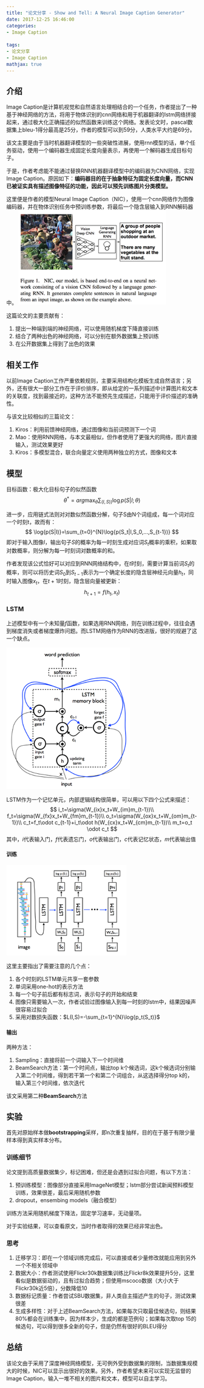 ```yaml
---
title: "论文分享 - Show and Tell: A Neural Image Caption Generator"
date: 2017-12-25 16:46:00
categories:
- Image Caption

tags: 
- 论文分享
- Image Caption
mathjax: true
---
```


## 介绍
Image Caption是计算机视觉和自然语言处理相结合的一个任务，作者提出了一种基于神经网络的方法，将用于物体识别的cnn网络和用于机器翻译的lstm网络拼接起来，通过极大化正确描述的似然函数来训练这个网络。发表论文时，pascal数据集上bleu-1得分最高是25分，作者的模型可以到59分，人类水平大约是69分。

该文主要是由于当时机器翻译模型的一些突破性进展，使用rnn模型的话，单个任务驱动，使用一个编码器生成固定长度向量表示，再使用一个解码器生成目标句子。

于是，作者考虑能不能通过替换RNN机器翻译模型中的编码器为CNN网络，实现Image Caption。原因如下：**编码器目的在于抽象特征为固定长度向量，而CNN已被证实具有描述图像特征的功能，因此可以预先训练图片分类模型。**

这里便是作者的模型Neural Image Caption（NIC），使用一个cnn网络作为图像编码器，并在物体识别任务中预训练参数，将最后一个隐含层输入到RNN解码器中。
<img src="/images/nic-model.png" style="zoom:40%" />

这篇论文的主要贡献有：

1. 提出一种端到端的神经网络，可以使用随机梯度下降直接训练
2. 结合了两种出色的神经网络，可以分别在额外数据集上预训练
3. 在公开数据集上得到了出色的效果

## 相关工作

以前Image Caption工作严重依赖规则，主要采用结构化模板生成自然语言；另外，还有很大一部分工作在于评价排序，即从给定的一系列描述中计算图片和文本的关联度，找到最接近的，这种方法不能预先生成描述，只能用于评价描述的准确性。

与该文比较相似的三篇论文：

1. Kiros：利用前馈神经网络，通过图像和当前词预测下一个词
2. Mao：使用RNN网络，与本文最相似，但作者使用了更强大的网络，图片直接输入，测试效果更好
3. Kiros：多模型混合，联合向量定义使用两种独立的方式，图像和文本

## 模型

目标函数：极大化目标句子的似然函数
$$
\theta^* = arg \max_{\theta} \sum_{(I,S))}\log{p(S|I;\theta)}
$$

进一步，应用链式法则对对数似然函数分解，句子S由N个词组成，每一个词对应一个时刻t，故而有：
$$
\log{p(S|I)}=\sum_{t=0}^{N}\log{p(S_t|I,S_0,...,S_{t-1})}
$$
即对于输入图像$I$，输出句子$S$的概率为每一时刻生成对应词$S_{t}$概率的乘积，如果取对数概率，则分解为每一时刻词对数概率的和。

作者发现该公式恰好可以对应到RNN网络结构中，在$t$时刻，需要计算当前词$S_{t}$的概率，则可以将历史词$S_0$到$S_{t-1}$表示为一个确定长度的隐含层神经元向量$h_t$，同时输入图像$x_t$，在$t+1$时刻，隐含层向量被更新：
$$
h_{t+1}=f(h_t,x_t)
$$

### LSTM

上述模型中有一个未知量$f$函数，如果选用RNN网络，则在训练过程中，往往会遇到梯度消失或者梯度爆炸问题。而LSTM网络作为RNN的改进版，很好的规避了这一个缺点。


<img src="/images/lstm-model.png" style="zoom:40%" />

LSTM作为一个记忆单元，内部逻辑结构很简单，可以用以下四个公式来描述：
$$
i_t=\sigma(W_{ix}x_t+W_{im}m_{t-1})\\
f_t=\sigma(W_{fx}x_t+W_{fm}m_{t-1})\\
o_t=\sigma(W_{ox}x_t+W_{om}m_{t-1})\\
c_t=f_t\odot c_{t-1}+i_t\odot h(W_{cx}x_t+W_{cm}m_{t-1})\\
m_t=o_t \odot c_t
$$
其中，$i$代表输入门，$f$代表遗忘门，$o$代表输出门，$c$代表记忆状态，$m$代表输出值

#### 训练

<img src="/images/nic-model2.png" style="zoom:40%" />

这里主要指出了需要注意的几个点：

1. 各个时刻的LSTM单元共享一套参数
2. 单词采用one-hot的表示方法
3. 每一个句子前后都有标志词，表示句子的开始和结束
4. 图像只需要输入一次，作者试验过图像输入到每一时刻的lstm中，结果因噪声很容易过拟合
5. 采用对数损失函数：$L(I,S)=-\sum_{t=1}^{N}\log{p_t(S_t)}$

#### 输出

两种方法：

1. Sampling：直接将前一个词输入下一个时间维
2. BeamSearch方法：第一个时间点，输出top k个候选词，这k个候选词分别输入第二个时间维，得到若干第一个和第二个词组合，从这选择得分top k的，输入第三个时间维，依次迭代

该文采用第二种**BeamSearch**方法

## 实验

首先对原始样本做**bootstrapping**采样，即n次重复抽样，目的在于基于有限少量样本得到真实样本分布。

### 训练细节

论文提到高质量数据集少，标记困难，但还是会遇到过拟合问题，有以下方法：

1. 预训练模型：图像部分直接采用ImageNet模型；lstm部分尝试新闻预料模型训练，效果很差，最后采用随机参数
2. dropout，ensembing models（融合模型）

训练方法采用随机梯度下降法，固定学习速率，无动量项。

对于实验结果，可以查看原文，当时作者取得的效果已经非常出色。

### 思考

1. 迁移学习：即在一个领域训练完成后，可以直接或者少量修改就能应用到另外一个不相关领域中
2. 数据大小：作者测试使用Flickr30k数据集训练比Flickr8k效果提升5分，这里看似是数据驱动的，且有过拟合趋势；但使用mscoco数据（大小大于Flickr30k近5倍），分数降低10
3. 数据标记质量：作者尝试SBU数据集，非人类自主描述产生的句子，测试效果很差
4. 生成多样性：对于上述BeamSearch方法，如果每次只取最佳候选句，则结果80%都会在训练集中，因为样本少，生成的都是范例句；如果每次取top 15的候选句，可以得到很多全新的句子，但是仍然有很好的BLEU得分

## 总结

该论文由于采用了深度神经网络模型，无可例外受到数据集的限制，当数据集规模大的时候，NIC可以显示出很好的效果。另外，作者希望未来可以实现无监督的Image Caption，输入一堆不相关的图片和文本，模型可以自主学习。